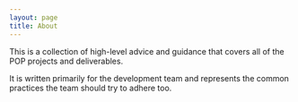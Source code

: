 ```yaml
---
layout: page
title: About
---
```


This is a collection of high-level advice and guidance that covers all of the POP projects and deliverables.

It is written primarily for the development team and represents the common practices the team should try to adhere too.